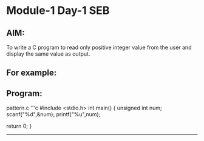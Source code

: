 #  Module-1 Day-1 SEB
## AIM:
To write a C program to read only positive integer value from the user and display the same value as output.

## For example:
## Program:
pattern.c
'''c
#include <stdio.h>
int main()
{
   unsigned int num;
    scanf("%d",&num);
    printf("%u",num);
    
  
  return 0;
}
***
